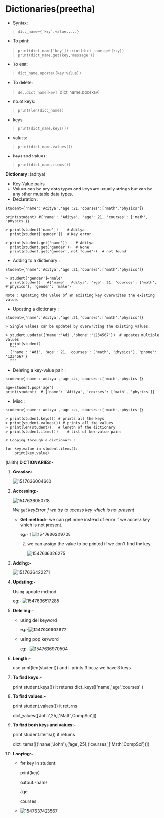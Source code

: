 
# Dictionaries(preetha)

- Syntax: 
>`dict_name={'key':value,....}`

- To print:	
> `print(dict_name['key'])`
> `print(dict_name.get(key))`
> `print(dict_name.get(key,'message'))`

- To edit:		
>`dict_name.update({key:value})`

- To delete:	
> `del.dict_name[key]`
> `dict_name.pop(key)

- no.of keys:	
> `print(len(dict_name))`

- keys:		
> `print(dict_name.keys())`

- values:		
> `print(dict_name.values())`

- keys and values:	
> `print(dict_name.items())`

**Dictionary :**(aditya)

* Key-Value pairs
* Values can be any data types and keys are usually strings but can be any other mutable data types.
* Declaration :

```python3
student={'name':'Aditya','age':21,'courses':['math','physics']}

print(student) #{'name': 'Aditya', 'age': 21, 'courses': ['math', 'physics']}

> print(student['name'])	# Aditya
  print(student['gender'])	# Key error
  
> print(student.get('name'))	# Aditya
  print(student.get('gender'))	# None
  print(student.get('gender','not found'))	# not found
```

* Adding to a dictionary :

```python3
student={'name':'Aditya','age':21,'courses':['math','physics']}

> student['gender']='male'
  print(student)   #{'name': 'Aditya', 'age': 21, 'courses': ['math', 						   #'physics'], 'gender': 'male'}

Note : Updating the value of an existing key overwrites the existing value.
```

* Updating a dictionary :

```python3
student={'name':'Aditya','age':21,'courses':['math','physics']}

> Single values can be updated by overwriting the existing values.

> student.update({'name':'Adi','phone':'1234567'})	# updates multiple values
  print(student)
  """
  {'name': 'Adi', 'age': 21, 'courses': ['math', 'physics'], 'phone': '1234567'}
  """
```

* Deleting a key-value pair :

```python3
student={'name':'Aditya','age':21,'courses':['math','physics']}

age=student.pop('age')
print(student)  # {'name': 'Aditya', 'courses': ['math', 'physics']}
```

* Misc :

```python3
student={'name':'Aditya','age':21,'courses':['math','physics']}

> print(student.keys())	# prints all the keys
> print(student.values()) # prints all the values
> print(len(student))	# length of the dictionary
> print(student.items())	# list of key-value pairs

# Looping through a dictionary :

for key,value in student.items():
	print(key,value)
```
(lalith)
**DICTIONARIES:-**

1. **Creation:-**

   ![1547636004600](https://github.com/adityakuppa26/Python-Notes/blob/lalith_notes/images/1547636004600.png)              

2. **Accessing:-**

   ![1547636050718](https://github.com/adityakuppa26/Python-Notes/blob/lalith_notes/images/1547636050718.png)       

   *We get keyError if we try to access key which is not present*

   - **Get method:-** we can get none instead of error if we access key which is not present.

     eg:- 1.![1547636209725](https://github.com/adityakuppa26/Python-Notes/blob/lalith_notes/images/1547636209725.png)

     2. we can assign the value to be printed if we don't find the key

        ![1547636326275](https://github.com/adityakuppa26/Python-Notes/blob/lalith_notes/images/1547636326275.png)

     

3. **Adding:-**

   ![1547636422271](https://github.com/adityakuppa26/Python-Notes/blob/lalith_notes/images/1547636422271.png)

4. **Updating:-**

   Using update method

   eg:- ![1547636517285](https://github.com/adityakuppa26/Python-Notes/blob/lalith_notes/images/1547636517285.png)

5. **Deleting:-**

   - using del keyword

     eg:-![1547636662877](https://github.com/adityakuppa26/Python-Notes/blob/lalith_notes/images/1547636662877.png)

   - using pop keyword

     eg:- ![1547636970504](https://github.com/adityakuppa26/Python-Notes/blob/lalith_notes/images/1547636970504.png)

    

6. **Length:-**

   use print(len(student)) and it prints 3 bcoz we have 3 keys

7. **To find keys:-**

   print(student.keys()) it returns dict_keys(['name','age','courses'])

8. **To find values:-**

   print(student.values()) it returns

   dict_values(['John',25,['Math',CompSci']])

9. **To find both keys and values:-**

   print(student.items()) it returns

   dict_items([('name','John'),('age',25),('courses',['Math',CompSci'])])

10. **Looping:-**

    - for key in student:

      print(key)

      output:-name

      age

      courses

    - ![1547637423567](https://github.com/adityakuppa26/Python-Notes/blob/lalith_notes/images/1547637423567.png)

    ​	
>

